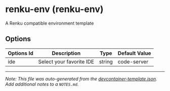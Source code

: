 
# renku-env (renku-env)

A Renku compatible environment template

## Options

| Options Id | Description | Type | Default Value |
|-----|-----|-----|-----|
| ide | Select your favorite IDE | string | code-server |



---

_Note: This file was auto-generated from the [devcontainer-template.json](https://github.com/SalimKayal/renku-devcontainer-template/blob/main/templates/renku-env/devcontainer-template.json).  Add additional notes to a `NOTES.md`._
